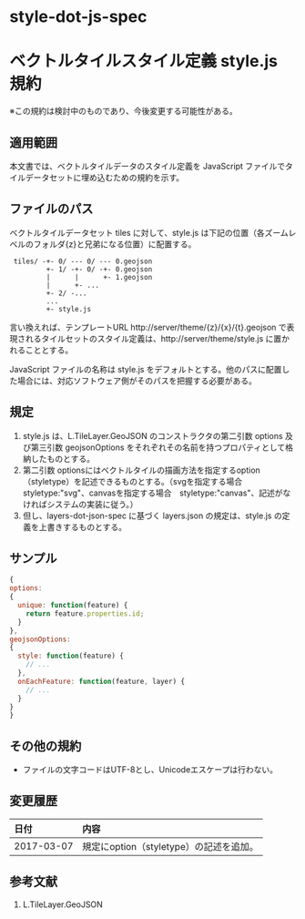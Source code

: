 style-dot-js-spec
=================
# ベクトルタイルスタイル定義 style.js 規約
※この規約は検討中のものであり、今後変更する可能性がある。
## 適用範囲
本文書では、ベクトルタイルデータのスタイル定義を JavaScript ファイルでタイルデータセットに埋め込むための規約を示す。

## ファイルのパス
ベクトルタイルデータセット tiles に対して、style.js は下記の位置（各ズームレベルのフォルダ{z}と兄弟になる位置）に配置する。

```text
 tiles/ -+- 0/ --- 0/ --- 0.geojson
         +- 1/ -+- 0/ -+- 0.geojson
         |      |      +- 1.geojson
         |      +- ...
         +- 2/ -...
         ...
         +- style.js
```

言い換えれば、テンプレートURL http://server/theme/{z}/{x}/{t}.geojson で表現されるタイルセットのスタイル定義は、http://server/theme/style.js に置かれることとする。

JavaScript ファイルの名称は style.js をデフォルトとする。他のパスに配置した場合には、対応ソフトウェア側がそのパスを把握する必要がある。

## 規定
1. style.js は、L.TileLayer.GeoJSON のコンストラクタの第二引数 options 及び第三引数 geojsonOptions をそれぞれその名前を持つプロパティとして格納したものとする。
2. 第二引数 optionsにはベクトルタイルの描画方法を指定するoption（styletype）を記述できるものとする。（svgを指定する場合　styletype:"svg"、canvasを指定する場合　styletype:"canvas"、記述がなければシステムの実装に従う。）
3. 但し、layers-dot-json-spec に基づく layers.json の規定は、style.js の定義を上書きするものとする。

## サンプル
```javascript
{
options:
{
  unique: function(feature) {
    return feature.properties.id;
  }
},
geojsonOptions:
{
  style: function(feature) {
    // ...
  },
  onEachFeature: function(feature, layer) {
    // ...
  }
}
}
```

## その他の規約
+ ファイルの文字コードはUTF-8とし、Unicodeエスケープは行わない。

## 変更履歴
|日付      |内容      |
|:---------|:---------|
|2017-03-07|規定にoption（styletype）の記述を追加。|

## 参考文献
1. L.TileLayer.GeoJSON
